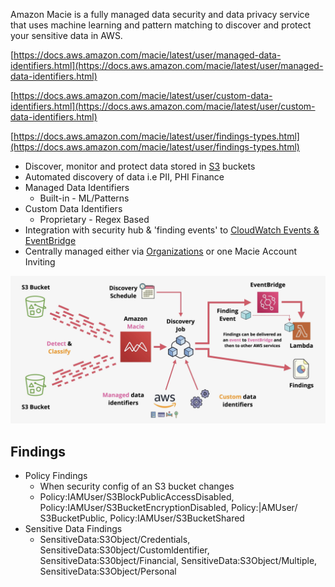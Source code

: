 Amazon Macie is a fully managed data security and data privacy service that uses machine learning and pattern matching to discover and protect your sensitive data in AWS.

[https://docs.aws.amazon.com/macie/latest/user/managed-data-identifiers.html](https://docs.aws.amazon.com/macie/latest/user/managed-data-identifiers.html)

[https://docs.aws.amazon.com/macie/latest/user/custom-data-identifiers.html](https://docs.aws.amazon.com/macie/latest/user/custom-data-identifiers.html)

[https://docs.aws.amazon.com/macie/latest/user/findings-types.html](https://docs.aws.amazon.com/macie/latest/user/findings-types.html)

- Discover, monitor and protect data stored in [S3](../Storage/S3/S3.md) buckets
- Automated discovery of data i.e PII, PHI Finance
- Managed Data Identifiers
	- Built-in - ML/Patterns
- Custom Data Identifiers
	- Proprietary - Regex Based
- Integration with security hub & 'finding events' to [CloudWatch Events & EventBridge](../Messages-Logs/CW/CloudWatch%20Events%20&%20EventBridge.md)
- Centrally managed either via [Organizations](Accounts/Organizations.md) or one Macie Account Inviting

![Pasted image 20250630214147.png](_atts/Pasted%20image%2020250630214147.png)

## Findings
- Policy Findings
	- When security config of an S3 bucket changes
	- Policy:IAMUser/S3BlockPublicAccessDisabled,  Policy:IAMUser/S3BucketEncryptionDisabled, Policy:|AMUser/ S3BucketPublic, Policy:IAMUser/S3BucketShared
- Sensitive Data Findings
	- SensitiveData:S3Object/Credentials, SensitiveData:S30bject/Customldentifier, SensitiveData:S30bject/Financial, SensitiveData:S3Object/Multiple, SensitiveData:S3Object/Personal
